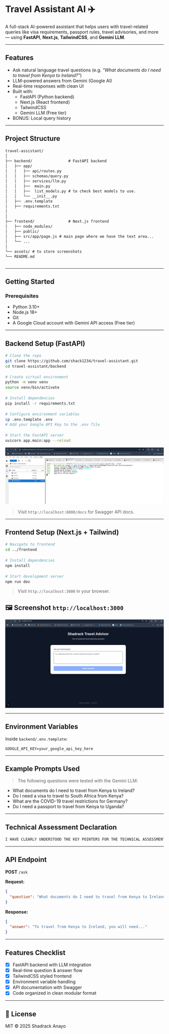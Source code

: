 # Travel Assistant AI ✈️

A full-stack AI-powered assistant that helps users with travel-related queries like visa requirements, passport rules, travel advisories, and more — using **FastAPI**, **Next.js**, **TailwindCSS**, and **Gemini LLM**.

---

## Features

- Ask natural language travel questions (e.g. _“What documents do I need to travel from Kenya to Ireland?”_)
- LLM-powered answers from Gemini (Google AI)
- Real-time responses with clean UI
- Built with:
  -  FastAPI (Python backend)
  -  Next.js (React frontend)
  -  TailwindCSS
  -  Gemini LLM (Free tier)
- BONUS: Local query history

---

##  Project Structure

```
travel-assistant/
│
├── backend/                # FastAPI backend
│   ├── app/
│   │   ├── api/routes.py
│   │   ├── schemas/query.py
│   │   ├── services/llm.py
│   │   ├──  main.py
│   │   ├──  list_models.py # to check best models to use.
│   │   └── __init__.py
│   ├── .env.template
│   ├── requirements.txt
│ 
│
├── frontend/               # Next.js frontend
│   ├── node_modules/ 
│   ├── public/
│   ├── src/app/page.js # main page where we have the text area...
│   └── ...
│
└── assets/ # to store screenshots 
└── README.md


```

---

##  Getting Started

###  Prerequisites

- Python 3.10+
- Node.js 18+
- Git
- A Google Cloud account with Gemini API access (Free tier)

---

##  Backend Setup (FastAPI)

```bash
# Clone the repo
git clone https://github.com/shack1234/travel-assistant.git
cd travel-assistant/backend

# Create virtual environment
python -m venv venv
source venv/bin/activate

# Install dependencies
pip install -r requirements.txt

# Configure environment variables
cp .env.template .env
# Add your Google API Key to the .env file

# Start the FastAPI server
uvicorn app.main:app --reload

```
![Starting backend](assets/start_backend.png)


> Visit `http://localhost:8000/docs` for Swagger API docs.

---

## Frontend Setup (Next.js + Tailwind)

```bash
# Navigate to frontend
cd ../frontend

# Install dependencies
npm install

# Start development server
npm run dev
```

> Visit `http://localhost:3000` in your browser.
> 
## 🖼️ Screenshot  `http://localhost:3000` 

![Frontend Landing Page](assets/frontend_landing.png)

---

##  Environment Variables

Inside `backend/.env.template`:

```env
GOOGLE_API_KEY=your_google_api_key_here
```

---

##  Example Prompts Used

> The following questions were tested with the Gemini LLM:

- What documents do I need to travel from Kenya to Ireland?
- Do I need a visa to travel to South Africa from Kenya?
- What are the COVID-19 travel restrictions for Germany?
- Do I need a passport to travel from Kenya to Uganda?

---

##  Technical Assessment Declaration

```txt
I HAVE CLEARLY UNDERSTOOD THE KEY POINTERS FOR THE TECHNICAL ASSESSMENT.
```

---

## API Endpoint

**POST** `/ask`

**Request:**

```json
{
  "question": "What documents do I need to travel from Kenya to Ireland?"
}
```

**Response:**

```json
{
  "answer": "To travel from Kenya to Ireland, you will need..."
}
```

---

## Features Checklist

- [x] FastAPI backend with LLM integration
- [x] Real-time question & answer flow
- [x] TailwindCSS styled frontend
- [x] Environment variable handling
- [x] API documentation with Swagger
- [x] Code organized in clean modular format

---


## 📜 License

MIT © 2025 Shadrack Anayo
